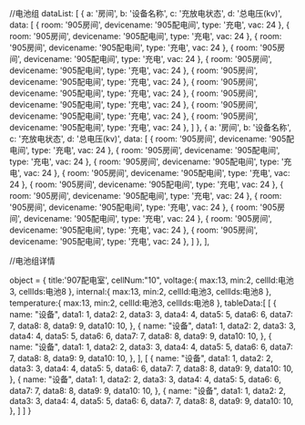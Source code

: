 //电池组
dataList: [
        {
          a: '房间',
          b: '设备名称',
          c: '充放电状态',
          d: '总电压(kv)',
          data: [
            {
              room: '905房间',
              devicename: '905配电间',
              type: '充电',
              vac: 24
            },
            {
              room: '905房间',
              devicename: '905配电间',
              type: '充电',
              vac: 24
            }, {
              room: '905房间',
              devicename: '905配电间',
              type: '充电',
              vac: 24
            },
            {
              room: '905房间',
              devicename: '905配电间',
              type: '充电',
              vac: 24
            },
            {
              room: '905房间',
              devicename: '905配电间',
              type: '充电',
              vac: 24
            },
            {
              room: '905房间',
              devicename: '905配电间',
              type: '充电',
              vac: 24
            }, {
              room: '905房间',
              devicename: '905配电间',
              type: '充电',
              vac: 24
            },
            {
              room: '905房间',
              devicename: '905配电间',
              type: '充电',
              vac: 24
            },
            {
              room: '905房间',
              devicename: '905配电间',
              type: '充电',
              vac: 24
            },
            {
              room: '905房间',
              devicename: '905配电间',
              type: '充电',
              vac: 24
            },
          ]
        },
        {
          a: '房间',
          b: '设备名称',
          c: '充放电状态',
          d: '总电压(kv)',
          data: [
            {
              room: '905房间',
              devicename: '905配电间',
              type: '充电',
              vac: 24
            },
            {
              room: '905房间',
              devicename: '905配电间',
              type: '充电',
              vac: 24
            }, {
              room: '905房间',
              devicename: '905配电间',
              type: '充电',
              vac: 24
            },
            {
              room: '905房间',
              devicename: '905配电间',
              type: '充电',
              vac: 24
            },
            {
              room: '905房间',
              devicename: '905配电间',
              type: '充电',
              vac: 24
            },
            {
              room: '905房间',
              devicename: '905配电间',
              type: '充电',
              vac: 24
            }, {
              room: '905房间',
              devicename: '905配电间',
              type: '充电',
              vac: 24
            },
            {
              room: '905房间',
              devicename: '905配电间',
              type: '充电',
              vac: 24
            },
            {
              room: '905房间',
              devicename: '905配电间',
              type: '充电',
              vac: 24
            },
            {
              room: '905房间',
              devicename: '905配电间',
              type: '充电',
              vac: 24
            },
          ]
        },
      ],




//电池组详情


object = {
  title:'907配电室',
  cellNum:"10",
  voltage:{
    max:13,
    min:2,
    cellId:电池3,
    cellIds:电池8
  },
  internal:{
    max:13,
    min:2,
    cellId:电池3,
    cellIds:电池8
  },
  temperature:{
    max:13,
    min:2,
    cellId:电池3,
    cellIds:电池8
  },
  tableData:[
  [
    {
      name: "设备",
      data1: 1,
      data2: 2,
      data3: 3,
      data4: 4,
      data5: 5,
      data6: 6,
      data7: 7,
      data8: 8,
      data9: 9,
      data10: 10,
    },
    {
      name: "设备",
      data1: 1,
      data2: 2,
      data3: 3,
      data4: 4,
      data5: 5,
      data6: 6,
      data7: 7,
      data8: 8,
      data9: 9,
      data10: 10,
    },
    {
      name: "设备",
      data1: 1,
      data2: 2,
      data3: 3,
      data4: 4,
      data5: 5,
      data6: 6,
      data7: 7,
      data8: 8,
      data9: 9,
      data10: 10,
    },
  ],
  [
    {
      name: "设备",
      data1: 1,
      data2: 2,
      data3: 3,
      data4: 4,
      data5: 5,
      data6: 6,
      data7: 7,
      data8: 8,
      data9: 9,
      data10: 10,
    },
    {
      name: "设备",
      data1: 1,
      data2: 2,
      data3: 3,
      data4: 4,
      data5: 5,
      data6: 6,
      data7: 7,
      data8: 8,
      data9: 9,
      data10: 10,
    },
    {
      name: "设备",
      data1: 1,
      data2: 2,
      data3: 3,
      data4: 4,
      data5: 5,
      data6: 6,
      data7: 7,
      data8: 8,
      data9: 9,
      data10: 10,
    },
  ]
]
}